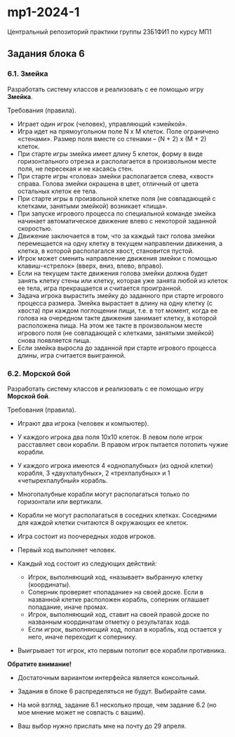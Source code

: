 # mp1-2024-1
Центральный репозиторий практики группы 23Б1ФИ1 по курсу МП1

## Задания блока 6

### 6.1. Змейка

Разработать систему классов и реализовать с ее помощью игру **Змейка**.

Требования (правила).
* Играет один игрок (человек), управляющий «змейкой».
* Игра идет на прямоугольном поле N x M клеток. Поле ограничено «стенами». Размер поля вместе со стенами – (N + 2) x (M + 2) клеток.
* При старте игры змейка имеет длину 5 клеток, форму в виде горизонтального отрезка и располагается в произвольном месте поля, не пересекая и не касаясь стен.
* При старте игры «голова» змейки располагается слева, «хвост» справа. Голова змейки окрашена в цвет, отличный от цвета остальных клеток ее тела.
* При старте игры в произвольной клетке поля (не совпадающей с клетками, занятыми змейкой) возникает «пища».
* При запуске игрового процесса по специальной команде змейка начинает автоматическое движение влево с некоторой заданной скоростью.
* Движение заключается в том, что за каждый такт голова змейки перемещается на одну клетку в текущем направлении движения, а клетка, в которой располагался хвост, становится пустой.
* Игрок может сменить направление движения змейки с помощью клавиш-«стрелок» (вверх, вниз, влево, вправо).
* Если на текущем такте движения голова змейки должна будет занять клетку стены или клетку, которая уже занята любой из клеток ее тела, игра прекращается и считается проигранной.
* Задача игрока вырастить змейку до заданного при старте игрового процесса размера. Змейка вырастает в длину на одну клетку (с хвоста) при каждом поглощении пищи, т.е. в тот момент, когда ее голова на очередном такте движения занимает клетку, в которой расположена пища. На этом же такте в произвольном месте игрового поля (не совпадающей с клетками, занятыми змейкой) снова появляется пища.
* Если змейка выросла до заданной при старте игрового процесса длины, игра считается выигранной.

### 6.2. Морской бой

Разработать систему классов и реализовать с ее помощью игру **Морской бой**.

Требования (правила).
- Играют два игрока (человек и компьютер).
- У каждого игрока два поля 10x10 клеток. В левом поле игрок расставляет свои корабли. В правом игрок пытается потопить чужие корабли.
- У каждого игрока имеются 4 «однопалубных» (из одной клетки) корабля, 3 «двухпалубных», 2 «трехпалубных» и 1 «четырехпалубный» корабль.
- Многопалубные корабли могут располагаться только по горизонтали или вертикали.
- Корабли не могут располагаться в соседних клетках. Соседними для каждой клетки считаются 8 окружающих ее клеток.
- Игра состоит из поочередных ходов игроков.
- Первый ход выполняет человек.
- Каждый ход состоит из следующих действий:

    - Игрок, выполняющий ход, «называет» выбранную клетку (координаты).
    - Соперник проверяет «попадание» на своей доске. Если в названной клетке расположен корабль, соперник оглашает попадание, иначе промах.
    - Игрок, выполняющий ход, ставит на своей правой доске по названным координатам отметку о результатах хода.
    - Если игрок, выполняющий ход, попал в корабль, ход остается у него, иначе переходит к сопернику.

- Выигрывает тот игрок, кто первым потопит все корабли противника.

**Обратите внимание!**

* Достаточным вариантом интерфейса является консольный.

* Задания в блоке 6 распределяться не будут. Выбирайте сами.

* На мой взгляд, задание 6.1 несколько проще, чем задание 6.2 (но мое мнение может не совпасть с вашим).

* Ваш выбор нужно прислать мне на почту до 29 апреля.
